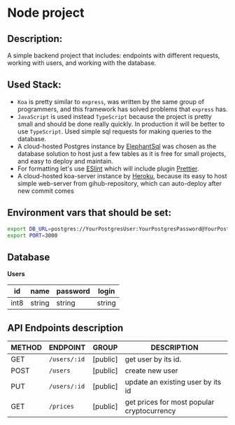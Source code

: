 # Node project

## Description:

A simple backend project that includes: endpoints with different requests, working with users, and working with the database.

## Used Stack:

- `Koa` is pretty similar to `express`, was written by the same group of programmers, and this framework has solved problems that `express` has.
- `JavaScript` is used instead `TypeScript` because the project is pretty small and should be done really quickly. In production it will be better to use `TypeScript`.
  Used simple sql requests for making queries to the database.
- A cloud-hosted Postgres instance by [ElephantSql](https://www.elephantsql.com/) was chosen as the database solution to host just a few tables as it is free for small projects, and easy to deploy and maintain.
- For formatting let's use [ESlint](https://eslint.org/) which will include plugin [Prettier](https://prettier.io/).
- A cloud-hosted koa-server instance by [Heroku](https://dashboard.heroku.com), because its easy to host simple web-server from gihub-repository, which can auto-deploy after new commit comes 
## Environment vars that should be set:

```sh
export DB_URL=postgres://YourPostgresUser:YourPostgresPassword@YourPostgresHost:YourPostgresPort/lab
export PORT=3000
```

## Database

**Users**

| id   | name | password | login   |
| ---- | -------- | -------- | ------- |
| int8 | string   | string   | string  |

## API Endpoints description

| METHOD | ENDPOINT            | GROUP                     | DESCRIPTION                                                                                                                           |
| ------ | ------------------- | ------------------------- | ------------------------------------------------------------------------------------------------------------------------------------- |
| GET    | `/users/:id`            | [public]                  | get user by its id.                                                                                                       |
| POST   | `/users`            | [public] | create new user                                                            
| PUT    | `/users/:id`        | [public] | update an existing user by its id                                                                                         |
| GET | `/prices`        | [public] | get prices for most popular cryptocurrency                                                                                       |